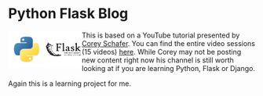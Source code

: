 # Python Flask Blog

<img align="left" alt="Python" width=75px src="https://raw.githubusercontent.com/github/explore/80688e429a7d4ef2fca1e82350fe8e3517d3494d/topics/python/python.png" />
<img align="left" alt="Flask" width=75px src="https://raw.githubusercontent.com/github/explore/80688e429a7d4ef2fca1e82350fe8e3517d3494d/topics/flask/flask.png" />

This is based on a YouTube tutorial presented by [Corey Schafer](https://www.youtube.com/channel/UCCezIgC97PvUuR4_gbFUs5g). You can find the entire video sessions (15 videos) [here](https://www.youtube.com/playlist?list=PL-osiE80TeTs4UjLw5MM6OjgkjFeUxCYH). While Corey may not be posting new content right now his channel is still worth looking at if you are learning Python, Flask or Django.

Again this is a learning project for me.
